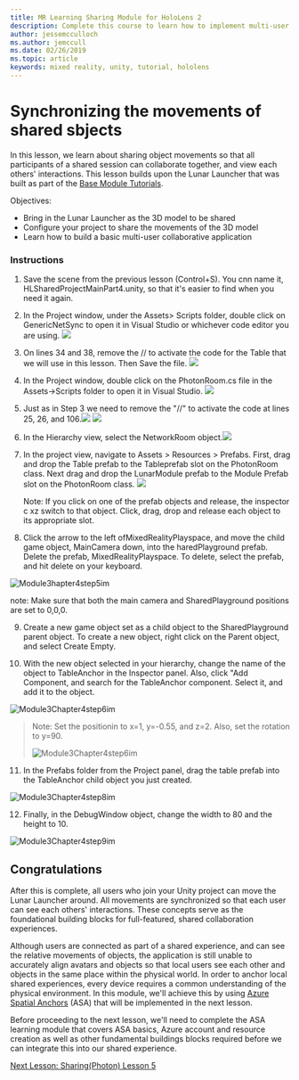 ```yaml
---
title: MR Learning Sharing Module for HoloLens 2
description: Complete this course to learn how to implement multi-user shared experiences within a HoloLens 2 application.
author: jessemcculloch
ms.author: jemccull
ms.date: 02/26/2019
ms.topic: article
keywords: mixed reality, unity, tutorial, hololens
---
```


# Synchronizing the movements of shared sbjects

In this lesson, we learn about sharing object movements so that all participants of a shared session can collaborate together, and view each others' interactions. This lesson builds upon the Lunar Launcher that was built as part of the [Base Module Tutorials](mrlearning-base.md).

Objectives:

- Bring in the Lunar Launcher as the 3D model to be shared
- Configure your project to share the movements of the 3D model
- Learn how to build a basic multi-user collaborative application

### Instructions

1. Save the scene from the previous lesson (Control+S). You cnn name it, HLSharedProjectMainPart4.unity, so that it's easier to find when you need it again.

2. In the Project window, under the Assets> Scripts folder, double click on GenericNetSync to open it in Visual Studio or whichever code editor you are using.  ![](images/module3chapter4updatestep2.png)

3. On lines 34 and 38, remove the // to activate the code for the Table that we will use in this lesson.  Then Save the file. ![](images/module3chapter4updatestep3.png)

4. In the Project window, double click on the PhotonRoom.cs file in the Assets->Scripts folder to  open it in Visual Studio. ![](images/module3chapter4updatestep4.png)

5. Just as in Step 3 we need to remove the "//" to activate the code at lines 25, 26, and 106.![](images/module3chapter4updatestep5a.png) ![](images/module3chapter4updatestep5b.png)

6. In the Hierarchy view, select the NetworkRoom object.![](images/module3chapter4updatestep6.png)

7. In the project view, navigate to Assets > Resources > Prefabs. First, drag and drop the Table prefab to the Tableprefab slot on the PhotonRoom class. Next drag and drop the LunarModule prefab to the Module Prefab slot on the PhotonRoom class. ![](images/module3chapter4updatestep7.png)

   Note: If you click on one of the prefab objects and release, the inspector c xz switch to that object. Click, drag, drop and release each object to its appropriate slot.



8. Click the arrow to the left ofMixedRealityPlayspace, and move the child game object, MainCamera down, into the haredPlayground prefab. Delete the prefab, MixedRealityPlayspace. To delete, select the prefab, and hit delete on your keyboard.

![Module3hapter4step5im](images/module3chapter4step5im.PNG)

note:  Make sure that both the main camera and SharedPlayground positions are set to 0,0,0.

9. Create a new game object set as a child object to the SharedPlayground parent object. To create a new object, right click on the Parent object, and select Create  Empty. 

10. With the new object selected in your hierarchy, change the name of the object to TableAnchor in the Inspector panel. Also, click "Add Component, and search for the TableAnchor component. Select it, and add it to the object. 

![Module3Chapter4step6im](images/module3chapter4step7im.PNG)

> Note: Set the positionin to x=1, y=-0.55, and z=2. Also, set the rotation to y=90. 
>
> ![Module3Chapter4step6im](images/module3chapter4noteim.PNG)

11. In the Prefabs folder from the Project panel, drag the table prefab into the TableAnchor child object you just created.

![Module3Chapter4step8im](images/module3chapter4step8im.PNG)



12. Finally, in the DebugWindow object, change the width to 80 and the height to 10.

![Module3Chapter4step9im](images/module3chapter4step11im.PNG)




## Congratulations

After this is complete, all users who join your Unity project can move the Lunar Launcher around. All movements are synchronized so that each user can see each others' interactions. These concepts serve as the foundational building blocks for full-featured, shared collaboration experiences. 

Although users are connected as part of a shared experience, and can see the relative movements of objects, the application is still unable to accurately align avatars and objects so that local users see each other and objects in the same place within the physical world. In order to anchor local shared experiences, every device requires a common understanding of the physical environment. In this module, we'll achieve this by using [Azure Spatial Anchors](<https://azure.microsoft.com/en-us/services/spatial-anchors/>) (ASA) that  will be implemented in the next lesson.

Before proceeding to the next lesson, we'll need to complete the ASA learning module that covers ASA basics, Azure account and resource creation as well as other fundamental buildings blocks required before we can integrate this into our shared experience.

[Next Lesson: Sharing(Photon) Lesson 5](mrlearning-sharing(photon)-ch5.md)

